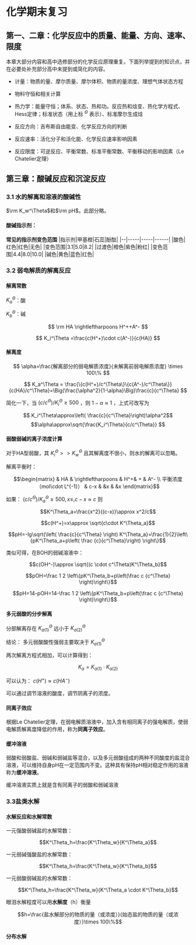 # 化学期末复习

## 第一、二章：化学反应中的质量、能量、方向、速率、限度

本章大部分内容和高中选修部分的化学反应原理重复。下面列举提到的知识点，并在必要处补充部分高中未提到或简化的内容。

- 计量：物质的量、摩尔质量、摩尔体积、物质的量浓度、理想气体状态方程

- 物料守恒和相关计算

- 热力学：能量守恒；体系、状态、热和功。反应热和焓变、热化学方程式、Hess定律；标准状态（用上标
$^\Theta$
表示）、标准摩尔生成焓

- 反应方向：吉布斯自由能变、化学反应方向的判断

- 反应速率：活化分子和活化能、化学反应速率影响因素

- 反应限度：可逆反应、平衡常数、标准平衡常数、平衡移动的影响因素（Le Chatelier定理）

## 第三章：酸碱反应和沉淀反应

### 3.1 水的解离和溶液的酸碱性

$\rm K_w^\Theta$和$\rm pH$。此部分略。

#### 酸碱指示剂：

<b>常见的指示剂变色范围</b>
|指示剂|甲基橙|石蕊|酚酞|
|--|-----|-----|------|
|酸色|红色|红色|无色|
|变色范围|3.1|5.0|8.2|
|过渡色|橙色|紫色|粉红|
|变色范围|4.4|8.0|10.0|
|碱色|黄色|蓝色|红色|

### 3.2 弱电解质的解离反应

#### 解离常数

$K_a^\Theta$：酸

$K_b^\Theta$：碱

$$
\rm HA \rightleftharpoons H^++A^-
$$

$$
K_i^\Theta =\frac{c(H^+)\cdot c(A^-)}{c(HA)}
$$

#### 解离度

$$
\alpha=\frac{解离部分的弱电解质浓度}{未解离前弱电解质浓度} \times 100\%
$$

$$
K_a^\Theta = \frac{\{c(H^+)/c^\Theta\}\{c(A^-)/c^\Theta\}}{c(HA)/c^\Theta}=\Big(\frac{\alpha^2}{1-\alpha}\Big)\frac{c}{c^\Theta}
$$

简化一下，当
$(c/c^\Theta)/K_i^\Theta\geqslant500$
，则
$1-\alpha\approx1$
，上式可改写为

$$
K_i^\Theta\approx\left( \frac{c}{c^\Theta}\right)\alpha^2$$
$$\alpha\approx\sqrt{\frac{K_i^\Theta}{c/c^\Theta}}
$$

#### 弱酸弱碱的离子浓度计算

对于HA型弱酸，其
$K^\Theta_i>>K^\Theta_w$
且其解离度不很小，则水的解离可以忽略。

解离平衡时：

$$\begin{matrix} & HA & \rightleftharpoons & H^+& + & A^- \\ 平衡浓度（mol\cdot L^{-1}） & c-x & &x & &x \end{matrix}$$

如果：
$(c/c^\Theta)/K^\Theta_a \geqslant 500 , x\leqslant, c-x\approx c$
则

$$K^\Theta_a=\frac{x^2}{(c-x)}\approx x^2/c$$

$$c(H^+)=x\approx \sqrt{c\cdot K^\Theta_a}$$

$$pH=-lg\sqrt{\left( \frac{c}{c^\Theta} \right) K^\Theta_a}=\frac{1}{2}\left\{pK^\Theta_a+p\left( \frac {c}{c^\Theta}\right) \right\}$$

类似可得，在BOH的弱碱溶液中：

$$c(OH^-)\approx \sqrt{(c \cdot c^\Theta)K^\Theta_b}$$

$$pOH=\frac 1 2 \left\{pK^\Theta_b+p\left(\frac c {c^\Theta} \right)\right\}$$

$$pH=14-pOH=14-\frac 1 2 \left\{pK^\Theta_b+p\left(\frac c {c^\Theta} \right)\right\}$$

#### 多元弱酸的分步解离

分部解离存在
$K^\Theta_{a(1)}$
远小于
$K^\Theta_{a(2)}$

结论：
多元弱酸酸性强弱主要取决于
$K^\Theta_{a(1)}$

两次解离方程式相加，可以计算得到：

$$K_a=K_{a(1)}\cdot K_{a(2)}$$

可以认为：
$c(H^+)\approx c(HA^-)$

可以通过调节溶液的酸度，调节阴离子的浓度。

#### 同离子效应

根据Le Chatelier定理，在弱电解质溶液中，加入含有相同离子的强电解质，使弱电解质解离度降低的作用，称为<b>同离子效应</b>。

#### 缓冲溶液

弱酸和弱酸盐、弱碱和弱碱盐等混合，以及多元弱酸组成的两种不同酸度的盐混合溶液，可以维持自身pH在一定范围内不变。这种具有保持pH相对稳定作用的溶液称为<b>缓冲溶液</b>。

缓冲溶液实质上就是含有同离子的弱酸和弱碱溶液

### 3.3盐类水解

#### 水解反应和水解常数

一元强酸弱碱盐的水解常数：

$$K^\Theta_h=\frac{K^\Theta_w}{K^\Theta_a}$$

一元弱碱强酸盐的水解常数：

$$K^\Theta_h=\frac{K^\Theta_w}{K^\Theta_b}$$

一元弱酸弱碱盐的水解常数：

$$K^\Theta_h=\frac{K^\Theta_w}{K^\Theta_a \cdot K^\Theta_b}$$

眼泪水解程度可以用<b>水解度</b>（h）衡量

$$h=\frac{盐水解部分的物质的量（或浓度）}{始态盐的物质的量（或浓度）}\times 100\%$$

#### 分布水解

